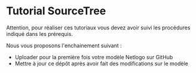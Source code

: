 

# Tutorial SourceTree

Attention, pour réaliser ces tutoriaux vous devez avoir suivi les procédures indiqué dans les prérequis.

Nous vous proposons l'enchainement suivant : 
- Uploader pour la première fois votre modèle Netlogo sur GitHub
- Mettre à jour ce dépôt après avoir fait des modifications sur le modèle


